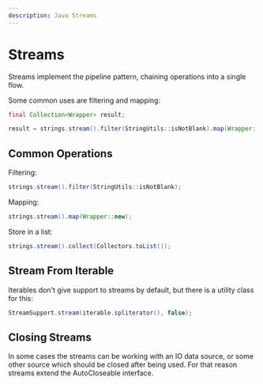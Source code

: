 ```yaml
---
description: Java Streams
---
```


# Streams

Streams implement the pipeline pattern, chaining operations into a single flow.

Some common uses are filtering and mapping:

```java
final Collection<Wrapper> result;

result = strings.stream().filter(StringUtils::isNotBlank).map(Wrapper::new).collect(Collectors.toList());
```

## Common Operations

Filtering:

```java
strings.stream().filter(StringUtils::isNotBlank);
```

Mapping:

```java
strings.stream().map(Wrapper::new);
```

Store in a list:

```java
strings.stream().collect(Collectors.toList());
```

## Stream From Iterable

Iterables don't give support to streams by default, but there is a utility class for this:

```java
StreamSupport.stream(iterable.spliterator(), false);
```

## Closing Streams

In some cases the streams can be working with an IO data source, or some other source which should be closed after being used. For that reason streams extend the AutoCloseable interface.

